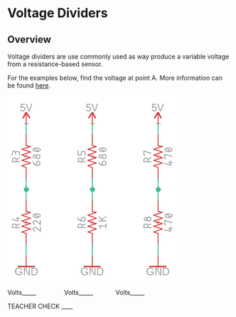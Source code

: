 # Voltage Dividers

## Overview

Voltage dividers are use commonly used as way produce a variable voltage from a resistance-based sensor.

For the examples below, find the voltage at point A. More information can be found [here](https://www.google.com/url?q=https://docs.google.com/document/d/1BmZbXzxnD2j17QToSZ9jeZmnP7burwfksfQq2v4zu-Y/edit%23heading%3Dh.wdj46v9zkd5n&sa=D&ust=1587613173975000).

![](images/image8.png)

Volts\_\_\_\_\_                Volts\_\_\_\_\_             Volts\_\_\_\_\_

TEACHER CHECK \_\_\_\_
